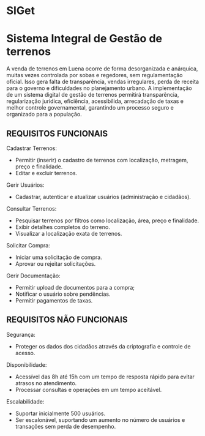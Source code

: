 # SIGet 

# Sistema Integral de Gestão de terrenos

A venda de terrenos em Luena ocorre de forma desorganizada e anárquica, muitas vezes controlada por sobas e regedores, sem regulamentação oficial. Isso gera falta de transparência, vendas irregulares, perda de receita para o governo e dificuldades no planejamento urbano. A implementação de um sistema digital de gestão de terrenos permitirá transparência, regularização jurídica, eficiência, acessibilida, arrecadação de taxas e melhor controle governamental, garantindo um processo seguro e organizado para a população. 

## REQUISITOS FUNCIONAIS 
Cadastrar Terrenos: 
- Permitir (inserir) o cadastro de terrenos com localização, metragem, preço e finalidade. 
- Editar e excluir terrenos.

Gerir Usuários:
- Cadastrar, autenticar e atualizar usuários (administração e cidadãos).

Consultar Terrenos:
- Pesquisar terrenos por filtros como localização, área, preço e finalidade. 
- Exibir detalhes completos do terreno.
- Visualizar a localização exata de terrenos.

Solicitar Compra:
- Iniciar uma solicitação de compra.
- Aprovar ou rejeitar solicitações.

Gerir Documentação:
- Permitir upload de documentos para a compra;
- Notificar o usuário sobre pendências.
- Permitir pagamentos de taxas.

## REQUISITOS NÃO FUNCIONAIS 
Segurança:
- Proteger os dados dos cidadãos através da criptografia e controle de acesso.

Disponibilidade:
- Acessível das 8h até 15h com um tempo de resposta rápido para evitar atrasos no atendimento.
- Processar consultas e operações em um tempo aceitável.

Escalabilidade:
- Suportar inicialmente 500 usuários. 
- Ser escalonável, suportando um aumento no número de usuários e transações sem perda de desempenho.


